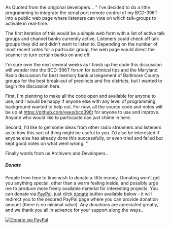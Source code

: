 
As Quoted from the origional developers...
" I've decided to do a little programming to integrate the serial port remote control of my BCD-396T into a public web page where listeners can vote on which talk-groups to activate in real-time. 

The first iteration of this would be a simple web form with a list of active talk groups and channel banks currently active. Listeners could check off talk groups they did and didn't want to listen to. Depending on the number of most recent votes for a particular group, the web page would direct the scanner to turn certain banks on and off.

I'm sure over the next several weeks as I finish up the code this discussion will wander into the BCD-396T forum for technical tips and the Maryland Radio discussion for best memory bank arrangement of Baltimore County groups for the best break-out of precincts and fire districts, but I wanted to begin the discussion here.

First, I'm planning to make all the code open and available for anyone to use, and I would be happy if anyone else with any level of programming background wanted to help out. For now, all the source code and notes will be up at https://github.com/vees/bcd396t for anyone to use and improve. Anyone who would like to participate can just chime in here.

Second, I'd like to get some ideas from other radio streamers and listeners as to how this sort of thing might be useful to you. I'd also be interested if anyone else has already done this successfully, or even tried and failed but kept good notes on what went wrong.
"



Finally words from us Archivers and Developers.. 

##### Donate

People from time to time wish to donate a little money. Donating won't get you anything special, other than a warm feeling inside, and possibly urge me to produce more freely available material for interesting projects. You can donate via [PayPal](https://www.paypal.com), just click [donate](https://www.paypal.com/cgi-bin/webscr?cmd=_s-xclick&hosted_button_id=3PXVSLXFBS45E) button available below - it will redirect you to the secured PayPal page where you can provide donation amount (there is no minimal value). Any donations are apreciated greatly, and we thank you all in advance for your support along the ways..

[![Donate via PayPal](https://www.paypalobjects.com/en_US/GB/i/btn/btn_donateCC_LG.gif)](https://www.paypal.com/cgi-bin/webscr?cmd=_s-xclick&hosted_button_id=3PXVSLXFBS45E)

